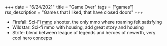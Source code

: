 +++
date = "6/24/2021"
title = "Game Over"
tags = ["games"]
rss_description = "Games that I liked, that have closed doors"
+++

- Firefall: Sci-Fi [mmo] shooter, the only mmo where roaming felt satisfying
- Wildstar: Sci-fi mmo with housing, add great story and housing
- Strife: blend between league of legends and heroes of newerth, very cool hero concepts

[mmo]: https://en.wikipedia.org/wiki/Massively_multiplayer_online_game



